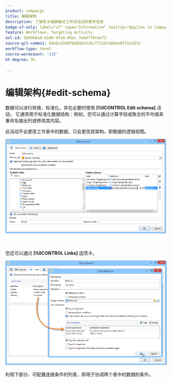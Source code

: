 ```yaml
---
product: campaign
title: 编辑架构
description: 了解有关编辑模式工作流活动的更多信息
badge-v7-only: label="v7" type="Informative" tooltip="Applies to Campaign Classic v7 only"
feature: Workflows, Targeting Activity
exl-id: d26966a8-b5db-4fa4-85ec-7ebd770c4ef3
source-git-commit: 8debcd3d8fb883b3316cf75187a86bebf15a1d31
workflow-type: tm+mt
source-wordcount: '115'
ht-degree: 3%

---
```


# 编辑架构{#edit-schema}



数据可以进行转换、标准化，并在必要时使用 **[!UICONTROL Edit schema]** 活动。 它通常用于标准化数据结构：例如，您可以通过计算字段或聚合的平均值来重命名输出列或修改其内容。

此活动不会更改工作表中的数据，只会更改其架构，即数据的逻辑视图。

![](assets/wf_manipulation_box.png)

您还可以通过 **[!UICONTROL Links]** 选项卡。

![](assets/wf_manipulation_box_link_tab.png)

利用下部分，可配置连接条件的列表，即用于协调两个表中的数据的条件。
